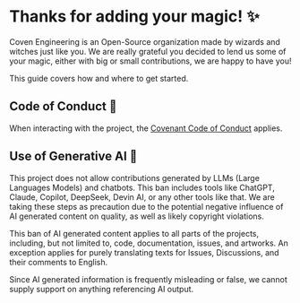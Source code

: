 # Thanks for adding your magic! ✨

Coven Engineering is an Open-Source organization made by wizards and witches
just like you. We are really grateful you decided to lend us some of your magic,
either with big or small contributions, we are happy to have you!

This guide covers how and where to get started.

## Code of Conduct 🔮

When interacting with the project, the
[Covenant Code of Conduct](./CODE_OF_CONDUCT.md) applies.

## Use of Generative AI 🤖

This project does not allow contributions generated by LLMs (Large Languages
Models) and chatbots. This ban includes tools like ChatGPT, Claude, Copilot,
DeepSeek, Devin AI, or any other tools like that. We are taking these steps as
precaution due to the potential negative influence of AI generated content on
quality, as well as likely copyright violations.

This ban of AI generated content applies to all parts of the projects,
including, but not limited to, code, documentation, issues, and artworks. An
exception applies for purely translating texts for Issues, Discussions, and
their comments to English.

Since AI generated information is frequently misleading or false, we cannot
supply support on anything referencing AI output.
